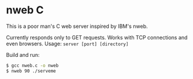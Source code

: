 # nweb C
This is a poor man's C web server inspired by IBM's nweb.

Currently responds only to GET requests. Works with TCP connections and even browsers. Usage: `server [port] [directory]`

Build and run:
```bash
$ gcc nweb.c -o nweb
$ nweb 90 ./serveme
```
